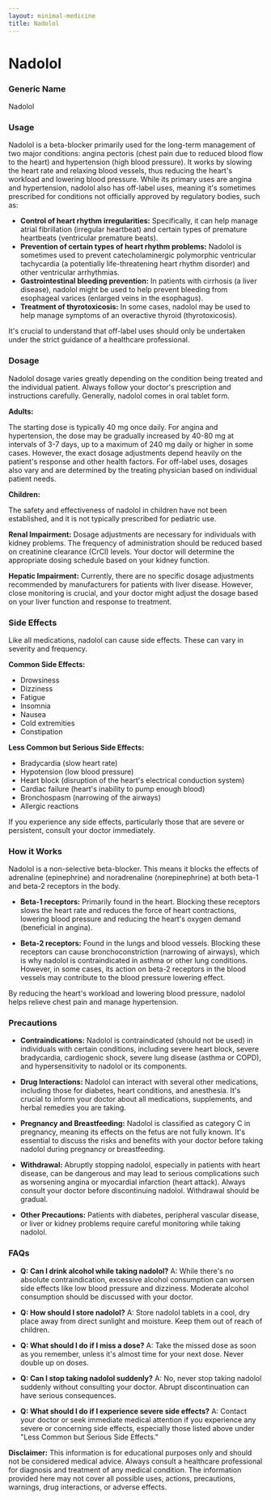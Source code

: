 ```yaml
---
layout: minimal-medicine
title: Nadolol
---
```


# Nadolol
### Generic Name
Nadolol

### Usage

Nadolol is a beta-blocker primarily used for the long-term management of two major conditions: angina pectoris (chest pain due to reduced blood flow to the heart) and hypertension (high blood pressure).  It works by slowing the heart rate and relaxing blood vessels, thus reducing the heart's workload and lowering blood pressure.  While its primary uses are angina and hypertension,  nadolol also has off-label uses, meaning it's sometimes prescribed for conditions not officially approved by regulatory bodies, such as:


*   **Control of heart rhythm irregularities:**  Specifically, it can help manage atrial fibrillation (irregular heartbeat) and certain types of premature heartbeats (ventricular premature beats).
*   **Prevention of certain types of heart rhythm problems:**  Nadolol is sometimes used to prevent catecholaminergic polymorphic ventricular tachycardia (a potentially life-threatening heart rhythm disorder) and other ventricular arrhythmias.
*   **Gastrointestinal bleeding prevention:** In patients with cirrhosis (a liver disease), nadolol might be used to help prevent bleeding from esophageal varices (enlarged veins in the esophagus).
*   **Treatment of thyrotoxicosis:**  In some cases, nadolol may be used to help manage symptoms of an overactive thyroid (thyrotoxicosis).


It's crucial to understand that off-label uses should only be undertaken under the strict guidance of a healthcare professional.


### Dosage

Nadolol dosage varies greatly depending on the condition being treated and the individual patient.  Always follow your doctor's prescription and instructions carefully.  Generally, nadolol comes in oral tablet form.  

**Adults:**

The starting dose is typically 40 mg once daily.  For angina and hypertension, the dose may be gradually increased by 40-80 mg at intervals of 3-7 days, up to a maximum of 240 mg daily or higher in some cases.  However, the exact dosage adjustments depend heavily on the patient's response and other health factors. For off-label uses, dosages also vary and are determined by the treating physician based on individual patient needs.  

**Children:**

The safety and effectiveness of nadolol in children have not been established, and it is not typically prescribed for pediatric use.

**Renal Impairment:**  Dosage adjustments are necessary for individuals with kidney problems. The frequency of administration should be reduced based on creatinine clearance (CrCl) levels.  Your doctor will determine the appropriate dosing schedule based on your kidney function.  


**Hepatic Impairment:** Currently, there are no specific dosage adjustments recommended by manufacturers for patients with liver disease. However, close monitoring is crucial, and your doctor might adjust the dosage based on your liver function and response to treatment.


### Side Effects

Like all medications, nadolol can cause side effects.  These can vary in severity and frequency.

**Common Side Effects:**

*   Drowsiness
*   Dizziness
*   Fatigue
*   Insomnia
*   Nausea
*   Cold extremities
*   Constipation

**Less Common but Serious Side Effects:**

*   Bradycardia (slow heart rate)
*   Hypotension (low blood pressure)
*   Heart block (disruption of the heart's electrical conduction system)
*   Cardiac failure (heart's inability to pump enough blood)
*   Bronchospasm (narrowing of the airways)
*   Allergic reactions


If you experience any side effects, particularly those that are severe or persistent, consult your doctor immediately.


### How it Works

Nadolol is a non-selective beta-blocker. This means it blocks the effects of adrenaline (epinephrine) and noradrenaline (norepinephrine) at both beta-1 and beta-2 receptors in the body.  

*   **Beta-1 receptors:**  Primarily found in the heart. Blocking these receptors slows the heart rate and reduces the force of heart contractions, lowering blood pressure and reducing the heart's oxygen demand (beneficial in angina).

*   **Beta-2 receptors:** Found in the lungs and blood vessels.  Blocking these receptors can cause bronchoconstriction (narrowing of airways), which is why nadolol is contraindicated in asthma or other lung conditions. However, in some cases, its action on beta-2 receptors in the blood vessels may contribute to the blood pressure lowering effect.

By reducing the heart's workload and lowering blood pressure, nadolol helps relieve chest pain and manage hypertension.


### Precautions

*   **Contraindications:** Nadolol is contraindicated (should not be used) in individuals with certain conditions, including severe heart block, severe bradycardia, cardiogenic shock, severe lung disease (asthma or COPD), and hypersensitivity to nadolol or its components.

*   **Drug Interactions:**  Nadolol can interact with several other medications, including those for diabetes, heart conditions, and anesthesia.  It's crucial to inform your doctor about all medications, supplements, and herbal remedies you are taking.

*   **Pregnancy and Breastfeeding:** Nadolol is classified as category C in pregnancy, meaning its effects on the fetus are not fully known. It's essential to discuss the risks and benefits with your doctor before taking nadolol during pregnancy or breastfeeding.

*   **Withdrawal:** Abruptly stopping nadolol, especially in patients with heart disease, can be dangerous and may lead to serious complications such as worsening angina or myocardial infarction (heart attack).  Always consult your doctor before discontinuing nadolol.  Withdrawal should be gradual.

*   **Other Precautions:** Patients with diabetes, peripheral vascular disease, or liver or kidney problems require careful monitoring while taking nadolol.


### FAQs

*   **Q: Can I drink alcohol while taking nadolol?** A:  While there's no absolute contraindication, excessive alcohol consumption can worsen side effects like low blood pressure and dizziness. Moderate alcohol consumption should be discussed with your doctor.

*   **Q: How should I store nadolol?** A: Store nadolol tablets in a cool, dry place away from direct sunlight and moisture.  Keep them out of reach of children.

*   **Q: What should I do if I miss a dose?** A: Take the missed dose as soon as you remember, unless it's almost time for your next dose. Never double up on doses.

*   **Q: Can I stop taking nadolol suddenly?** A: No, never stop taking nadolol suddenly without consulting your doctor. Abrupt discontinuation can have serious consequences.

*   **Q:  What should I do if I experience severe side effects?** A: Contact your doctor or seek immediate medical attention if you experience any severe or concerning side effects, especially those listed above under "Less Common but Serious Side Effects."


**Disclaimer:** This information is for educational purposes only and should not be considered medical advice.  Always consult a healthcare professional for diagnosis and treatment of any medical condition.  The information provided here may not cover all possible uses, actions, precautions, warnings, drug interactions, or adverse effects.
